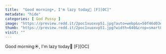 ```yaml
---
title:  "Good morning☀️, I'm lazy today🦥 [F][OC]"
metadate: "hide"
categories: [ God Pussy ]
image: "https://preview.redd.it/2poc1xuoxvp51.jpg?auto=webp&s=50f46d03e768fc0e0d79bf67abb4f1c444650117"
thumb: "https://preview.redd.it/2poc1xuoxvp51.jpg?width=640&crop=smart&auto=webp&s=8d917900f1289c32e64bf10565b584da8566c5e0"
visit: ""
---
```

Good morning☀️, I'm lazy today🦥 [F][OC]
